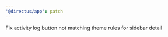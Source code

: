 ```yaml
---
'@directus/app': patch
---
```


Fix activity log button not matching theme rules for sidebar detail
